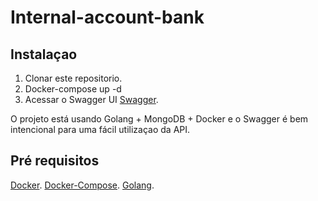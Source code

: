 # Internal-account-bank

## Instalaçao

1. Clonar este repositorio.
2. Docker-compose up -d
3. Acessar o Swagger UI [Swagger](http://localhost:8082).

O projeto está usando Golang + MongoDB + Docker e o Swagger é bem intencional para uma fácil utilizaçao da API.

## Pré requisitos

[Docker](https://docs.docker.com/install/linux/docker-ce/ubuntu/).
[Docker-Compose](https://docs.docker.com/compose/install/).
[Golang](https://golang.org/dl/).